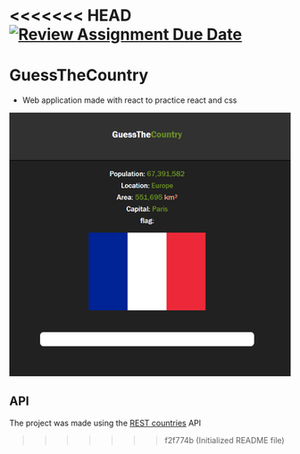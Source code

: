<<<<<<< HEAD
[![Review Assignment Due Date](https://classroom.github.com/assets/deadline-readme-button-22041afd0340ce965d47ae6ef1cefeee28c7c493a6346c4f15d667ab976d596c.svg)](https://classroom.github.com/a/ATV5e7Id)
=======
# GuessTheCountry
* Web application made with react to practice react and css

![Screenshot of GuessTheCountry](https://github.com/VeikkaND/GuessTheCountry/blob/master/image.png "GuessTheCountry")

## API
The project was made using the [REST countries] API 

[REST countries]: https://restcountries.com/
>>>>>>> f2f774b (Initialized README file)
